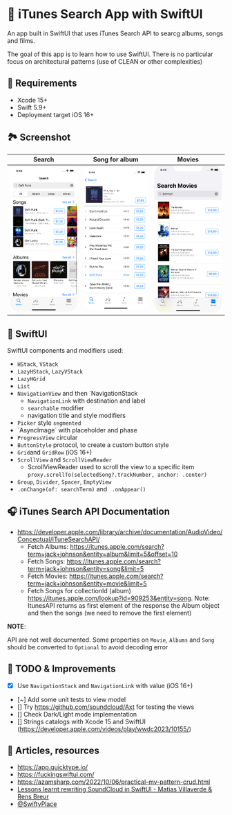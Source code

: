 # 📱 iTunes Search App with SwiftUI

An app built in SwiftUI that uses iTunes Search API to searcg albums, songs and films.

The goal of this app is to learn how to use SwiftUI. There is no particular focus on architectural patterns (use of CLEAN or other complexities)

## 📌 Requirements

+ Xcode 15+
+ Swift 5.9+
+ Deployment target iOS 16+

## 🏞️ Screenshot

| Search  | Song for album | Movies
|---|---|---|
| ![Home](./images/home.png) | ![Songs for album](./images/songForAlbum.png) | ![Data Persistence](./images/movies.png) |

## 🌅 SwiftUI

SwiftUI components and modifiers used:

+ `HStack`, `VStack`
+ `LazyHStack`, `LazyVStack`
+ `LazyHGrid`
+ `List`
+ `NavigationView` and then `NavigationStack
    + `NavigationLink` with destination and label
    + `searchable` modifier
    + navigation title and style modifiers
+ `Picker` style `segmented`
+ `AsyncImage´ with placeholder and phase
+ `ProgressView` circular
+ `ButtonStyle` protocol, to create a custom button style
+ `Grid`and `GridRow` (iOS 16+)
+ `ScrollView` and `ScrollViewReader`
    + ScrollViewReader used to scroll the view to a specific item `proxy.scrollTo(selectedSong?.trackNumber, anchor: .center)`
+ `Group`, `Divider`, `Spacer`, `EmptyView`
+  `.onChange(of: searchTerm)` and ` .onAppear()`

## 🎧 iTunes Search API Documentation

+ https://developer.apple.com/library/archive/documentation/AudioVideo/Conceptual/iTuneSearchAPI/
    + Fetch Albums: https://itunes.apple.com/search?term=jack+johnson&entity=album&limit=5&offset=10
    + Fetch Songs: https://itunes.apple.com/search?term=jack+johnson&entity=song&limit=5
    + Fetch Movies: https://itunes.apple.com/search?term=jack+johnson&entity=movie&limit=5
    + Fetch Songs for collectionId (album) https://itunes.apple.com/lookup?id=909253&entity=song. Note: ItunesAPI returns as first element of the response the Album object and then the songs (we need to remove the first element)
    
    
**NOTE**: 

API are not well documented. Some properties on `Movie`, `Albums` and `Song` should be converted to `Optional` to avoid decoding error


## 🔨 TODO & Improvements

+ [X] Use `NavigationStack` and `NavigationLink` with value (iOS 16+) 
+ [~] Add some unit tests to view model
+ [] Try https://github.com/soundcloud/Axt for testing the views
+ [] Check Dark/Light mode implementation
+ [] Strings catalogs with Xcode 15 and SwiftUI (https://developer.apple.com/videos/play/wwdc2023/10155/) 

## 📰 Articles, resources

+ https://app.quicktype.io/
+ https://fuckingswiftui.com/
+ https://azamsharp.com/2022/10/06/practical-mv-pattern-crud.html
+ [Lessons learnt rewriting SoundCloud in SwiftUI - Matias Villaverde & Rens Breur](https://vimeo.com/751534042/f1ae29434e)
+ [@SwiftyPlace](https://www.youtube.com/@SwiftyPlace)


